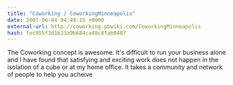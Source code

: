 ```yaml
---
title: "Coworking / CoworkingMinneapolis"
date: 2007-06-04 04:49:15 +0000
external-url: http://coworking.pbwiki.com/CoworkingMinneapolis
hash: fec955f3d1623a9b684ca48c8fab0487
---
```


The Coworking concept is awesome. It's difficult to run your business alone and I have found that satisfying and exciting work does not happen in the isolation of a cube or at my home office. It takes a community and network of people to help you acheive
